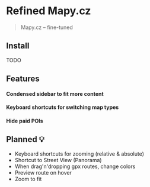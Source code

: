 # Refined Mapy.cz

> Mapy.cz – fine-tuned

## Install

TODO

## Features

#### Condensed sidebar to fit more content

#### Keyboard shortcuts for switching map types

#### Hide paid POIs

## Planned 💡

* Keyboard shortcuts for zooming (relative & absolute)
* Shortcut to Street View (Panorama)
* When drag'n'dropping gpx routes, change colors
* Preview route on hover
* Zoom to fit
